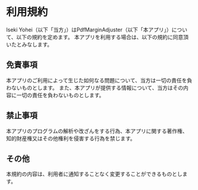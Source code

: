 # 利用規約 

Iseki Yohei（以下「当方」）はPdfMarginAdjuster（以下「本アプリ」）について、以下の規約を定めます。
本アプリを利用する場合は、以下の規約に同意頂いたとみなします。

## 免責事項

本アプリのご利用によって生じた如何なる問題について、当方は一切の責任を負わないものとします。
また、本アプリが提供する情報について、当方はその内容に一切の責任を負わないものとします。

## 禁止事項

本アプリのプログラムの解析や改ざんをする行為、本アプリに関する著作権、
知的財産権又はその他権利を侵害する行為を禁じます。

## その他

本規約の内容は、利用者に通知することなく変更することができるものとします。

